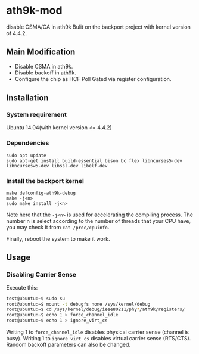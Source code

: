 # ath9k-mod
disable CSMA/CA in ath9k
Bulit on the backport project with kernel version of 4.4.2.

## Main Modification
* Disable CSMA in ath9k.
* Disable backoff in ath9k.
* Configure the chip as HCF Poll Gated via register configuration.

##  Installation
### System requirement
Ubuntu 14.04(with kernel version <= 4.4.2)

### Dependencies
```Shell
sudo apt update
sudo apt-get install build-essential bison bc flex libncurses5-dev libncursesw5-dev libssl-dev libelf-dev
```

### Install the backport kernel
```Shell
make defconfig-ath9k-debug
make -j<n>
sudo make install -j<n>
```

Note here that the `-j<n>` is used for accelerating the compiling process. The number n is select according to the number of threads that your CPU have, you may check it from `cat /proc/cpuinfo`.

Finally, reboot the system to make it work.

## Usage
### Disabling Carrier Sense

Execute this:

```bash
test@ubuntu:~$ sudo su
root@ubuntu:~$ mount -t debugfs none /sys/kernel/debug
root@ubuntu:~$ cd /sys/kernel/debug/ieee80211/phy*/ath9k/registers/
root@ubuntu:~$ echo 1 > force_channel_idle
root@ubuntu:~$ echo 1 > ignore_virt_cs
```

Writing 1 to `force_channel_idle` disables physical carrier sense (channel is busy). Writing 1 to `ignore_virt_cs` disables virtual carrier sense (RTS/CTS). Random backoff parameters can also be changed.
